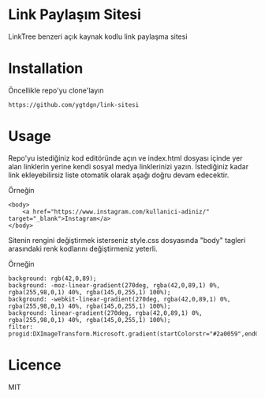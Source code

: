 # Link Paylaşım Sitesi
LinkTree benzeri açık kaynak kodlu link paylaşma sitesi

# Installation
Öncellikle repo'yu clone'layın

```
https://github.com/ygtdgn/link-sitesi
```

# Usage
Repo'yu istediğiniz kod editöründe açın ve index.html dosyası içinde yer alan linklerin yerine kendi sosyal medya linklerinizi yazın. İstediğiniz kadar link ekleyebilirsiz liste otomatik olarak aşağı doğru devam edecektir.

Örneğin

```
<body>
    <a href="https://www.instagram.com/kullanici-adiniz/" target="_blank">Instagram</a>
</body>

```

Sitenin rengini değiştirmek isterseniz style.css dosyasında "body" tagleri arasındaki renk kodlarını değiştirmeniz yeterli.

Örneğin

```
background: rgb(42,0,89);
background: -moz-linear-gradient(270deg, rgba(42,0,89,1) 0%, rgba(255,98,0,1) 40%, rgba(145,0,255,1) 100%);
background: -webkit-linear-gradient(270deg, rgba(42,0,89,1) 0%, rgba(255,98,0,1) 40%, rgba(145,0,255,1) 100%);
background: linear-gradient(270deg, rgba(42,0,89,1) 0%, rgba(255,98,0,1) 40%, rgba(145,0,255,1) 100%);
filter: progid:DXImageTransform.Microsoft.gradient(startColorstr="#2a0059",endColorstr="#9100ff",GradientType=1);

```

# Licence

MIT

